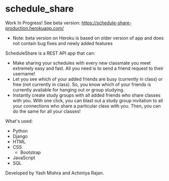 # schedule_share
Work In Progress!
See beta version: https://schedule-share-production.herokuapp.com/
- Note: beta version on Heroku is based on older version of app and does not contain bug fixes and newly added features

ScheduleShare is a REST API app that can:
- Make sharing your schedules with every new classmate you meet extremely easy and fast. All you need is to send a friend request to their username!
- Let you see which of your added friends are busy (currently in class) or free (not currently in class). So, you know which of your friends is currently available for hanging out or group studying.
- Instantly create study groups with all added friends who share classes with you. With one click, you can blast out a study group invitation to all your connections who share a particular class with you. Then, you can do the same for all your classes!

What's used:
- Python
- Django
- HTML
- CSS
  - Bootstrap
- JavaScript
- SQL

Developed by Yash Mishra and Achintya Rajan.
